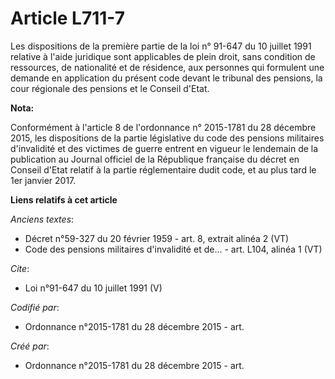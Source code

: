 # Article L711-7

Les dispositions de la première partie de la loi n° 91-647 du 10 juillet 1991 relative à l'aide juridique sont applicables de
plein droit, sans condition de ressources, de nationalité et de résidence, aux personnes qui formulent une demande en
application du présent code devant le tribunal des pensions, la cour régionale des pensions et le Conseil d'Etat.

**Nota:**

Conformément à l'article 8 de l'ordonnance n° 2015-1781 du 28 décembre 2015, les dispositions de la partie législative du
code des pensions militaires d'invalidité et des victimes de guerre entrent en vigueur le lendemain de la publication au
Journal officiel de la République française du décret en Conseil d'Etat relatif à la partie réglementaire dudit code, et au
plus tard le 1er janvier 2017.

**Liens relatifs à cet article**

_Anciens textes_:

  - Décret n°59-327 du 20 février 1959 - art. 8, extrait alinéa 2 (VT)
  - Code des pensions militaires d'invalidité et de... - art. L104, alinéa 1 (VT)

_Cite_:

  - Loi n°91-647 du 10 juillet 1991 (V)

_Codifié par_:

  - Ordonnance n°2015-1781 du 28 décembre 2015 - art.

_Créé par_:

  - Ordonnance n°2015-1781 du 28 décembre 2015 - art.
